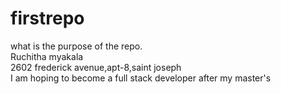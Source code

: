 # firstrepo
what is the purpose of the repo.<br>
Ruchitha myakala <br>
2602 frederick avenue,apt-8,saint joseph <br>
I am hoping to become a full stack developer after my master's <br>
